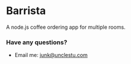 # Barrista #

A node.js coffee ordering app for multiple rooms.

<!--
### What is this repository for? ###

* Quick summary


### How do I get set up? ###

* Summary of set up
* Configuration
* Dependencies
* Database configuration
* How to run tests
* Deployment instructions
-->


### Have any questions? ###

*  Email me: [junk@unclestu.com](mailto:junk@unclestu.com)